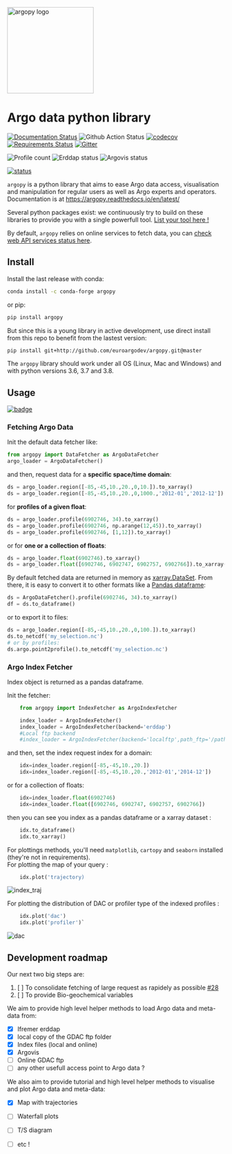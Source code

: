 <img src="https://raw.githubusercontent.com/euroargodev/argopy/master/docs/_static/argopy_logo_long.png" alt="argopy logo" width="200"/> 

# Argo data python library

[![Documentation Status](https://readthedocs.org/projects/argopy/badge/?version=latest)](https://argopy.readthedocs.io/en/latest/?badge=latest)
![Github Action Status](https://github.com/euroargodev/argopy/workflows/unit-testing-linux/badge.svg?branch=master)
[![codecov](https://codecov.io/gh/euroargodev/argopy/branch/region-for-localftp/graph/badge.svg)](https://codecov.io/gh/euroargodev/argopy)
[![Requirements Status](https://requires.io/github/euroargodev/argopy/requirements.svg?branch=master)](https://requires.io/github/euroargodev/argopy/requirements/?branch=master)
[![Gitter](https://badges.gitter.im/Argo-floats/argopy.svg)](https://gitter.im/Argo-floats/argopy?utm_source=badge&utm_medium=badge&utm_campaign=pr-badge)

![Profile count](https://img.shields.io/endpoint?label=Available%20Argo%20profile%20count%3A&style=social&url=https%3A%2F%2Fmap.argo-france.fr%2Fdata%2FARGOFULL.json)
![Erddap status](https://img.shields.io/endpoint?label=erddap&url=https://raw.githubusercontent.com/euroargodev/argopy-status/master/argopy_api_status_erddap.json)
![Argovis status](https://img.shields.io/endpoint?label=argovis&url=https://raw.githubusercontent.com/euroargodev/argopy-status/master/argopy_api_status_argovis.json)

[![status](https://joss.theoj.org/papers/9e31b212f63c2bacb4006b14bb8a743f/status.svg)](https://joss.theoj.org/papers/9e31b212f63c2bacb4006b14bb8a743f)

``argopy`` is a python library that aims to ease Argo data access, visualisation and manipulation for regular users as well as Argo experts and operators. Documentation is at https://argopy.readthedocs.io/en/latest/

Several python packages exist: we continuously try to build on these libraries to provide you with a single powerfull tool. [List your tool here !](https://github.com/euroargodev/argopy/issues/3)

By default, ``argopy`` relies on online services to fetch data, you can [check web API services status here](https://argopy.statuspage.io).

## Install

Install the last release with conda:
```bash
conda install -c conda-forge argopy
```

or pip:
```bash
pip install argopy
```

But since this is a young library in active development, use direct install from this repo to benefit from the lastest version:

```bash
pip install git+http://github.com/euroargodev/argopy.git@master
```

The ``argopy`` library should work under all OS (Linux, Mac and Windows) and with python versions 3.6, 3.7 and 3.8.

## Usage

[![badge](https://img.shields.io/static/v1.svg?logo=Jupyter&label=Pangeo+Binder&message=Click+here+to+try+argopy+online+!&color=blue&style=for-the-badge)](https://binder.pangeo.io/v2/gh/euroargodev/argopy/master?urlpath=lab/tree/docs/tryit.ipynb)

### Fetching Argo Data

Init the default data fetcher like:
```python
from argopy import DataFetcher as ArgoDataFetcher
argo_loader = ArgoDataFetcher()
```
and then, request data for a **specific space/time domain**:
```python
ds = argo_loader.region([-85,-45,10.,20.,0,10.]).to_xarray()
ds = argo_loader.region([-85,-45,10.,20.,0,1000.,'2012-01','2012-12']).to_xarray()
```
for **profiles of a given float**: 
```python
ds = argo_loader.profile(6902746, 34).to_xarray()
ds = argo_loader.profile(6902746, np.arange(12,45)).to_xarray()
ds = argo_loader.profile(6902746, [1,12]).to_xarray()
```
or for **one or a collection of floats**:
```python
ds = argo_loader.float(6902746).to_xarray()
ds = argo_loader.float([6902746, 6902747, 6902757, 6902766]).to_xarray()
```
By default fetched data are returned in memory as [xarray.DataSet](http://xarray.pydata.org/en/stable/data-structures.html#dataset). 
From there, it is easy to convert it to other formats like a [Pandas dataframe](https://pandas.pydata.org/pandas-docs/stable/getting_started/dsintro.html#dataframe):
```python
ds = ArgoDataFetcher().profile(6902746, 34).to_xarray()
df = ds.to_dataframe()
```

or to export it to files:
```python
ds = argo_loader.region([-85,-45,10.,20.,0,100.]).to_xarray()
ds.to_netcdf('my_selection.nc')
# or by profiles:
ds.argo.point2profile().to_netcdf('my_selection.nc')
```


### Argo Index Fetcher
Index object is returned as a pandas dataframe.

Init the fetcher:
```python
    from argopy import IndexFetcher as ArgoIndexFetcher

    index_loader = ArgoIndexFetcher()
    index_loader = ArgoIndexFetcher(backend='erddap')    
    #Local ftp backend 
    #index_loader = ArgoIndexFetcher(backend='localftp',path_ftp='/path/to/your/argo/ftp/',index_file='ar_index_global_prof.txt')
```
and then, set the index request index for a domain:
```python
    idx=index_loader.region([-85,-45,10.,20.])
    idx=index_loader.region([-85,-45,10.,20.,'2012-01','2014-12'])
```
or for a collection of floats:
```python
    idx=index_loader.float(6902746)
    idx=index_loader.float([6902746, 6902747, 6902757, 6902766])   
```
then you can see you index as a pandas dataframe or a xarray dataset :
```python
    idx.to_dataframe()
    idx.to_xarray()
```
For plottings methods, you'll need `matplotlib`, `cartopy` and `seaborn` installed (they're not in requirements).  
For plotting the map of your query :
```python    
    idx.plot('trajectory)    
```
![index_traj](https://user-images.githubusercontent.com/17851004/78023937-d0c2d580-7357-11ea-9974-70a2aaf30590.png)

For plotting the distribution of DAC or profiler type of the indexed profiles :
```python    
    idx.plot('dac')    
    idx.plot('profiler')`
```
![dac](https://user-images.githubusercontent.com/17851004/78024137-26977d80-7358-11ea-8557-ef39a88028b2.png)


## Development roadmap

Our next two big steps are:
1. [ ] To consolidate fetching of large request as rapidely as possible [#28](https://github.com/euroargodev/argopy/pull/28)
2. [ ] To provide Bio-geochemical variables

We aim to provide high level helper methods to load Argo data and meta-data from:
- [x] Ifremer erddap
- [x] local copy of the GDAC ftp folder
- [x] Index files (local and online)
- [x] Argovis
- [ ] Online GDAC ftp
- [ ] any other usefull access point to Argo data ?

We also aim to provide tutorial and high level helper methods to visualise and plot Argo data and meta-data:
- [x] Map with trajectories
- [ ] Waterfall plots
- [ ] T/S diagram
- [ ] etc !

